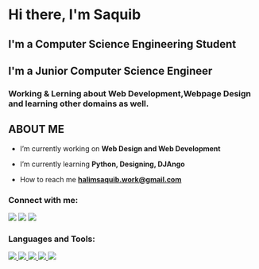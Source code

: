 # Hi there, I'm Saquib 
## I'm a Computer Science Engineering Student
## I'm a Junior Computer Science Engineer
### Working & Lerning about Web Development,Webpage Design and learning other domains as well.


##     ABOUT ME

-  I’m currently working on **Web Design and Web Development**

-  I’m currently learning **Python, Designing, DJAngo**

-  How to reach me **halimsaquib.work@gmail.com**

### Connect with me:

<p align="left">

<a href = "https://www.linkedin.com/in/saquib-bin-halim-2778a322b/"><img src="https://img.icons8.com/fluent/48/000000/linkedin.png"/></a>
<a href = "https://twitter.com/iamshadow2021"><img src="https://img.icons8.com/fluent/48/000000/twitter.png"/></a>
<a href = "https://www.instagram.com/intotheshad.ows_/"><img src="https://img.icons8.com/fluent/48/000000/instagram-new.png"/></a>
</p>

### Languages and Tools:

<p float="left"> 
    <a href="https://www.java.com" target="_blank"> <img src="https://img.icons8.com/color/48/000000/java-coffee-cup-logo--v2.png"/>
    </a>
    <a href="https://developer.mozilla.org/en-US/docs/Web/JavaScript" target="_blank"> <img src="https://img.icons8.com/color/48/000000/javascript.png"/> </a>
    <a href="https://www.w3.org/html/" target="_blank"> <img src="https://img.icons8.com/color/48/000000/html-5.png"/> </a> 
    <a href="https://www.w3schools.com/css/" target="_blank"> <img src="https://img.icons8.com/color/48/000000/css3.png"/> </a>
    <a href="https://www.python.org" target="_blank"> <img src="https://img.icons8.com/color/48/000000/python.png"/> </a> 
</p>

